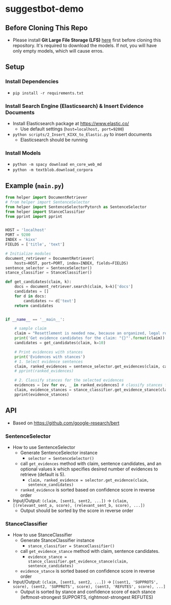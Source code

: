 # suggestbot-demo

## Before Cloning This Repo

* Please install **Git Large File Storage (LFS)** [here](https://git-lfs.github.com/) first before cloning this repository. It's required to download the models. If not, you will have only empty models, which will cause erros.

## Setup

### Install Dependencies

* `pip install -r requirements.txt`

### Install Search Engine (Elasticsearch) & Insert Evidence Documents

* Install Elasticsearch package at https://www.elastic.co/
  * Use default settings (`host=localhost, port=9200`)
* `python scripts/2_Insert_KIXX_to_Elastic.py` to insert documents
  * Elasticsearch should be running

### Install Models

* `python -m spacy download en_core_web_md`
* `python -m textblob.download_corpora`

## Example (`main.py`)

```python
from helper import DocumentRetriever
# from helper import SentenceSelector
from helper import SentenceSelectorPytorch as SentenceSelector
from helper import StanceClassifier
from pprint import pprint


HOST = 'localhost'
PORT = 9200
INDEX = 'kixx'
FIELDS = ['title', 'text']

# Initialize modules
document_retriever = DocumentRetriever(
    hosts=HOST, port=PORT, index=INDEX, fields=FIELDS)
sentence_selector = SentenceSelector()
stance_classifier = StanceClassifier()

def get_candidates(claim, k):
    docs = document_retriever.search(claim, k=k)['docs']
    candidates = []
    for d in docs:
        candidates += d['text']
    return candidates


if __name__ == '__main__':

    # sample claim
    claim = "Resettlement is needed now, because an organized, legal route to hope in the U.S., as well as in Canada and Australia, will disempower the smugglers who are currently charging 1,200 euros for desperate people to get the six kilometers from Turkey to Greece.".strip()
    print('Get evidence candidates for the claim: "{}"'.format(claim))
    candidates = get_candidates(claim, k=10)

    # Print evidences with stances
    print('Evidences with stances')
    # 1. Select evidence sentences
    claim, ranked_evidences = sentence_selector.get_evidences(claim, candidates, k=10)
    # pprint(ranked_evidences)

    # 2. Classify stances for the selected evidences
    evidences = [ev for ev, _ in ranked_evidences] # classify stances for evidences only
    claim, evidence_stances = stance_classifier.get_evidence_stance(claim, evidences)
    pprint(evidence_stances)
```

## API

* Based on https://github.com/google-research/bert

### SentenceSelector

* How to use SentenceSelector
   * Generate SentenceSelector instance
      * `selector = SentenceSelector()`
   * call `get_evidences` method with claim, sentence candidates, and an optional values k which specifies desired number of evidences to retrieve (default is 5).
      * `claim, ranked_evidence = selector.get_evidence(claim, sentence_candidates)`
   * `ranked_evidence` is sorted based on confidence score in reverse order
* Input/Output: `(claim, [sent1, sent2, ...])` -> `(claim, [(relevant_sent_a, score), (relevant_sent_b, score), ...])`
  * Output should be sorted by the score in reverse order

### StanceClassifier

* How to use StanceClassifier
   * Generate StanceClassifier instance
      * `stance_classifier = StanceClassifier()`
   * call `get_evidence_stance` method with claim, sentence candidates.
      * `evidence_stance = stance_classifier.get_evidence_stance(claim, sentence_candidates)`
   * `evidence_stance` is sorted based on confidence score in reverse order
* Input/Output: `(claim, [sent1, sent2, ...])` -> `[(sent1, 'SUPPROTS', score), (sent2, 'SUPPROTS', score), (sent3, 'REFUTES', score), ...]`
  * Output is sorted by stance and confidence score of each stance (leftmost-strongest SUPPORTS, rightmost-strongest REFUTES)
